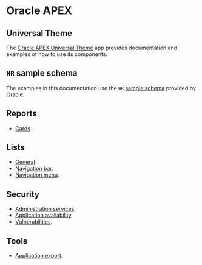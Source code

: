 # Oracle APEX

## Universal Theme

The [Oracle APEX Universal Theme](https://apex.oracle.com/pls/apex/r/apex_pm/ut/getting-started) app provides documentation and examples of how to use its components.

## `HR` sample schema

The examples in this documentation use the `HR` [sample schema](https://docs.oracle.com/en/database/oracle/oracle-database/21/comsc/installing-sample-schemas.html) provided by Oracle.

## Reports

* [Cards](./components/cards.md).

## Lists

* [General](./components/lists.md).
* [Navigation bar](./components/navigation-bar.md).
* [Navigation menu](./components/navigation-menu.md).

## Security

* [Administration services](./security/administration-services.md).
* [Application availability](./security/application-availability.md).
* [Vulnerabilities](./security/vulnerabilities.md).

## Tools

* [Application export](./tools/application-export.md).
